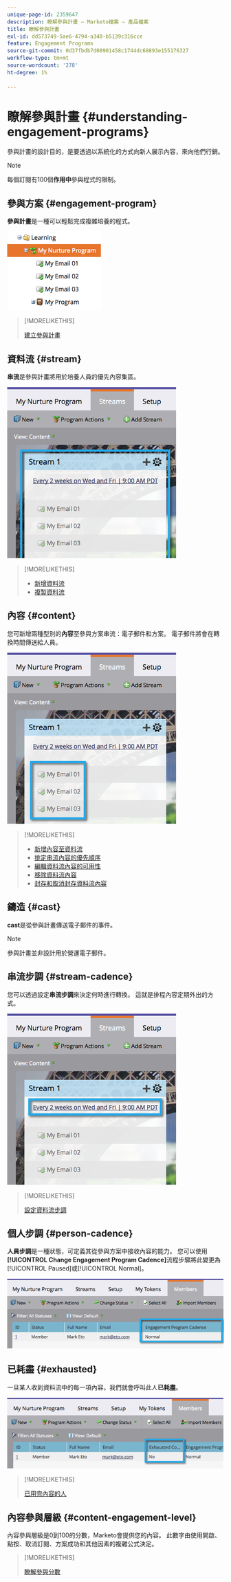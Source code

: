 ```yaml
---
unique-page-id: 2359647
description: 瞭解參與計畫 — Marketo檔案 — 產品檔案
title: 瞭解參與計畫
exl-id: dd573749-5ae6-4794-a340-b5139c316cce
feature: Engagement Programs
source-git-commit: 0d37fbdb7d08901458c1744dc68893e155176327
workflow-type: tm+mt
source-wordcount: '278'
ht-degree: 1%

---
```


# 瞭解參與計畫 {#understanding-engagement-programs}

參與計畫的設計目的，是要透過以系統化的方式向新人展示內容，來向他們行銷。

>[!NOTE]
>
>每個訂閱有100個&#x200B;**作用中**&#x200B;參與程式的限制。

## 參與方案 {#engagement-program}

**參與計畫**&#x200B;是一種可以輕鬆完成複雜培養的程式。

![](assets/image2014-9-15-15-3a24-3a57.png)

>[!MORELIKETHIS]
>
>[建立參與計畫](/help/marketo/product-docs/email-marketing/drip-nurturing/creating-an-engagement-program/create-an-engagement-program.md)

## 資料流 {#stream}

**串流**&#x200B;是參與計畫將用於培養人員的優先內容集區。

![](assets/image2014-9-15-15-3a25-3a4.png)

>[!MORELIKETHIS]
>
>* [新增資料流](/help/marketo/product-docs/email-marketing/drip-nurturing/creating-an-engagement-program/add-a-stream.md)
>* [複製資料流](/help/marketo/product-docs/email-marketing/drip-nurturing/engagement-program-streams/clone-a-stream.md)

## 內容 {#content}

您可新增兩種型別的&#x200B;**內容**&#x200B;至參與方案串流：電子郵件和方案。 電子郵件將會在轉換時間傳送給人員。

![](assets/image2014-9-15-15-3a25-3a18.png)

>[!MORELIKETHIS]
>
>* [新增內容至資料流](/help/marketo/product-docs/email-marketing/drip-nurturing/creating-an-engagement-program/add-content-to-a-stream.md)
>* [排定串流內容的優先順序](/help/marketo/product-docs/email-marketing/drip-nurturing/using-stream-content/prioritize-stream-content.md)
>* [編輯資料流內容的可用性](/help/marketo/product-docs/email-marketing/drip-nurturing/using-stream-content/edit-availability-of-stream-content.md)
>* [移除資料流內容](/help/marketo/product-docs/email-marketing/drip-nurturing/using-stream-content/remove-stream-content.md)
>* [封存和取消封存資料流內容](/help/marketo/product-docs/email-marketing/drip-nurturing/using-stream-content/archive-and-unarchive-stream-content.md)

## 鑄造 {#cast}

**cast**&#x200B;是從參與計畫傳送電子郵件的事件。

>[!NOTE]
>
>參與計畫並非設計用於營運電子郵件。

## 串流步調 {#stream-cadence}

您可以透過設定&#x200B;**串流步調**&#x200B;來決定何時進行轉換。 這就是排程內容定期外出的方式。

![](assets/image2014-9-15-15-3a25-3a27.png)

>[!MORELIKETHIS]
>
>[設定資料流步調](/help/marketo/product-docs/email-marketing/drip-nurturing/engagement-program-streams/set-stream-cadence.md)

## 個人步調 {#person-cadence}

**人員步調**&#x200B;是一種狀態，可定義其從參與方案中接收內容的能力。 您可以使用&#x200B;**[!UICONTROL Change Engagement Program Cadence]**&#x200B;流程步驟將此變更為[!UICONTROL Paused]或[!UICONTROL Normal]。

![](assets/image2014-9-15-15-3a25-3a55.png)

## 已耗盡 {#exhausted}

一旦某人收到資料流中的每一項內容，我們就會呼叫此人&#x200B;**已耗盡**。

![](assets/image2014-9-15-15-3a26-3a5.png)

>[!MORELIKETHIS]
>
>[已用完內容的人](/help/marketo/product-docs/email-marketing/drip-nurturing/using-engagement-programs/people-who-have-exhausted-content.md)

## 內容參與層級 {#content-engagement-level}

內容參與層級是0到100的分數，Marketo會提供您的內容。 此數字由使用開啟、點按、取消訂閱、方案成功和其他因素的複雜公式決定。

>[!MORELIKETHIS]
>
>[瞭解參與分數](/help/marketo/product-docs/email-marketing/drip-nurturing/reports-and-notifications/understanding-the-engagement-score.md)

